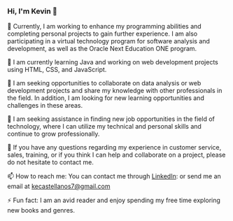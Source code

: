 ### Hi, I'm Kevin 👋


🔭 Currently, I am working to enhance my programming abilities and completing personal projects to gain further experience. I am also participating in a virtual technology program for software analysis and development, as well as the Oracle Next Education ONE program.

🌱 I am currently learning Java and working on web development projects using HTML, CSS, and JavaScript.

👯 I am seeking opportunities to collaborate on data analysis or web development projects and share my knowledge with other professionals in the field. In addition, I am looking for new learning opportunities and challenges in these areas.

🤔 I am seeking assistance in finding new job opportunities in the field of technology, where I can utilize my technical and personal skills and continue to grow professionally.

💬 If you have any questions regarding my experience in customer service, sales, training, or if you think I can help and collaborate on a project, please do not hesitate to contact me.

📫 How to reach me: You can contact me through [LinkedIn](https://www.linkedin.com/in/kevincastellanos/):  or send me an email at kecastellanos7@gmail.com

⚡ Fun fact: I am an avid reader and enjoy spending my free time exploring new books and genres.
